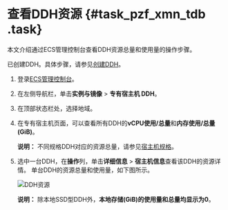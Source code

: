 # 查看DDH资源 {#task_pzf_xmn_tdb .task}

本文介绍通过ECS管理控制台查看DDH资源总量和使用量的操作步骤。

已创建DDH。具体步骤，请参见[创建DDH](../cn.zh-CN/快速入门/创建包年包月DDH.md#)。

1.  登录[ECS管理控制台](https://ecs.console.aliyun.com)。
2.  在左侧导航栏，单击**实例与镜像** \> **专有宿主机 DDH**。
3.  在顶部状态栏处，选择地域。
4.  在专有宿主机页面，可以查看所有DDH的**vCPU使用/总量**和**内存使用/总量\(GiB\)**。 

    **说明：** 不同规格DDH对应的资源总量，请参见[宿主机规格](../cn.zh-CN/产品简介/宿主机规格.md#)。

5.  选中一台DDH，在**操作**列，单击**详细信息** \> **宿主机信息**查看该DDH的资源详情。 单台DDH的资源总量和使用量，如下图所示。

    ![DDH资源](http://static-aliyun-doc.oss-cn-hangzhou.aliyuncs.com/assets/img/6632/156510103854198_zh-CN.png)

    **说明：** 除本地SSD型DDH外，**本地存储\(GiB\)**的使用量和总量均显示为**0**。


